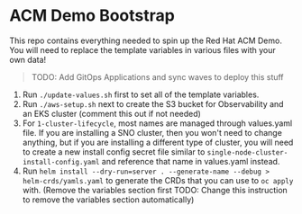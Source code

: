 # ACM Demo Bootstrap

This repo contains everything needed to spin up the Red Hat ACM Demo. You will need to replace the template variables in various files with your own data!

> TODO: Add GitOps Applications and sync waves to deploy this stuff

1. Run `./update-values.sh` first to set all of the template variables.
2. Run `./aws-setup.sh` next to create the S3 bucket for Observability and an EKS cluster (comment this out if not needed)
3. For `1-cluster-lifecycle`, most names are managed through values.yaml file. If you are installing a SNO cluster, then you won't need to change anything, but if you are installing a different type of cluster, you will need to create a new install config secret file similar to `single-node-cluster-install-config.yaml` and reference that name in values.yaml instead.
4. Run `helm install --dry-run=server . --generate-name --debug > helm-crds/yamls.yaml` to generate the CRDs that you can use to `oc apply` with. (Remove the variables section first TODO: Change this instruction to remove the variables section automatically)